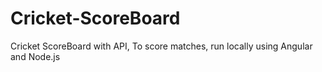 # Cricket-ScoreBoard
Cricket ScoreBoard with API, To score matches, run locally using Angular and Node.js
